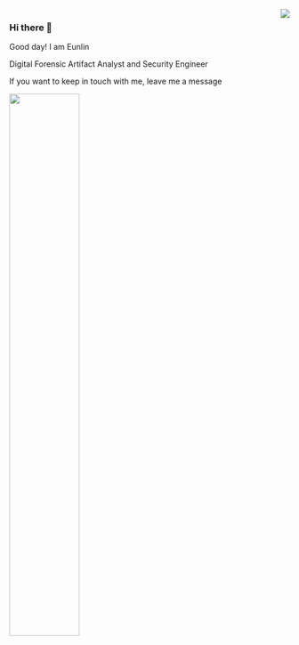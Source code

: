 <div align="right">
<img src="https://komarev.com/ghpvc/?username=Leeeunlin&&style=flat-square" align="right" />
</div>  

### Hi there 👋

Good day! I am Eunlin

Digital Forensic Artifact Analyst and Security Engineer

If you want to keep in touch with me, leave me a message

<img src = "https://github-readme-stats.vercel.app/api?username=Leeeunlin&count_private=true&include_all_commits=true&&show_icons=true&theme=dark" align="left" style = "width:50%" />
<!--
**Leeeunlin/leeeunlin** is a ✨ _special_ ✨ repository because its `README.md` (this file) appears on your GitHub profile.

Here are some ideas to get you started:

- 🔭 I’m currently working on ...
- 🌱 I’m currently learning ...
- 👯 I’m looking to collaborate on ...
- 🤔 I’m looking for help with ...
- 💬 Ask me about ...
- 📫 How to reach me: ...
- 😄 Pronouns: ...
- ⚡ Fun fact: ...
-->

